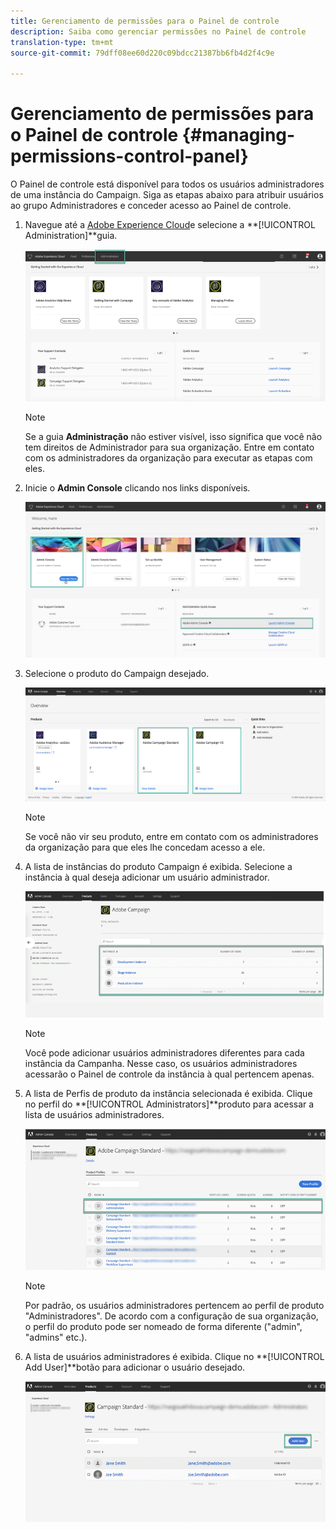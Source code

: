 ```yaml
---
title: Gerenciamento de permissões para o Painel de controle
description: Saiba como gerenciar permissões no Painel de controle
translation-type: tm+mt
source-git-commit: 79dff08ee60d220c09bdcc21387bb6fb4d2f4c9e

---
```



# Gerenciamento de permissões para o Painel de controle {#managing-permissions-control-panel}

O Painel de controle está disponível para todos os usuários administradores de uma instância do Campaign. Siga as etapas abaixo para atribuir usuários ao grupo Administradores e conceder acesso ao Painel de controle.

1. Navegue até a [Adobe Experience Cloud](https://amc.experiencecloud.adobe.com/exc-content/login.html)e selecione a **[!UICONTROL Administration]**guia.

   ![](assets/control_panel_add_user1.png)

   >[!NOTE]
   >
   >Se a guia <b>Administração</b> não estiver visível, isso significa que você não tem direitos de Administrador para sua organização. Entre em contato com os administradores da organização para executar as etapas com eles.

1. Inicie o **Admin Console** clicando nos links disponíveis.

   ![](assets/control_panel_admin1.png)

1. Selecione o produto do Campaign desejado.

   ![](assets/control_panel_add_user3.png)

   >[!NOTE]
   >
   >Se você não vir seu produto, entre em contato com os administradores da organização para que eles lhe concedam acesso a ele.

1. A lista de instâncias do produto Campaign é exibida. Selecione a instância à qual deseja adicionar um usuário administrador.

   ![](assets/control_panel_add_user4.png)

   >[!NOTE]
   >
   >Você pode adicionar usuários administradores diferentes para cada instância da Campanha. Nesse caso, os usuários administradores acessarão o Painel de controle da instância à qual pertencem apenas.

1. A lista de Perfis de produto da instância selecionada é exibida. Clique no perfil do **[!UICONTROL Administrators]**produto para acessar a lista de usuários administradores.

   ![](assets/control_panel_add_user_5.png)

   >[!NOTE]
   >
   >Por padrão, os usuários administradores pertencem ao perfil de produto &quot;Administradores&quot;. De acordo com a configuração de sua organização, o perfil do produto pode ser nomeado de forma diferente (&quot;admin&quot;, &quot;admins&quot; etc.).

1. A lista de usuários administradores é exibida. Clique no **[!UICONTROL Add User]**botão para adicionar o usuário desejado.

   ![](assets/control_panel_add_user_6.png)
